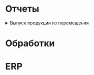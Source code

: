 
# Отчеты
<details>
		<summary>Выпуск продукции из перемещения</summary>

# Описание

Отчет для отображения прихода, цены и итогов (приход * цену) со склада УГП на склады: Орел (св. ост) и Орел (транзитный).

## Ответсвенный

Власов А.Э.

## Расширение

Внешний отчет. НСИ и администрирование -> Печатные формы, отчеты и обработки -> Отчеты -> Производство -> Внутрицеховое управление -> ВыпускПродукцииИзПеремещения

## Доступ

### Пользователи


</details>

# Обработки
# ERP

